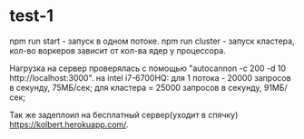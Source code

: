 # test-1

npm run start  - запуск в одном потоке.
npm run cluster  - запуск кластера, кол-во воркеров зависит от кол-ва ядер у процессора.

Нагрузка на сервер проверялась с помощью  "autocannon -c 200 -d 10 http://localhost:3000".
на intel i7-6700HQ: 
для 1 потока - 20000 запросов в секунду, 75МБ/сек;
для кластера = 25000 запросов в секунду, 91МБ/сек;

Так же задеплоил на бесплатный сервер(уходит в спячку)
https://kolbert.herokuapp.com/.
